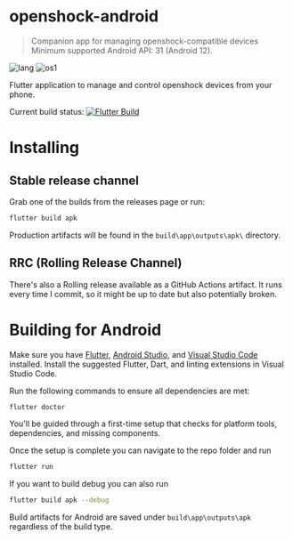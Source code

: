 # openshock-android
> Companion app for managing openshock-compatible devices
> Minimum supported Android API: 31 (Android 12).
> 

![lang](https://img.shields.io/badge/Flutter-02569B?style=for-the-badge&logo=flutter&logoColor=white) ![os1](https://img.shields.io/badge/Android-3DDC84?style=for-the-badge&logo=android&logoColor=white)

Flutter application to manage and control openshock devices from your phone.

Current build status: [![Flutter Build](https://github.com/NotLugozzi/openshock-android/actions/workflows/main.yml/badge.svg)](https://github.com/NotLugozzi/openshock-android/actions/workflows/main.yml)

# Installing
## Stable release channel
Grab one of the builds from the releases page or run:
```bash
flutter build apk
```
Production artifacts will be found in the `build\app\outputs\apk\` directory.

## RRC (Rolling Release Channel)
There's also a Rolling release available as a GitHub Actions artifact. It runs every time I commit, so it might be up to date but also potentially broken.

# Building for Android
Make sure you have [Flutter](https://flutter.dev/), [Android Studio](https://developer.android.com/studio), and [Visual Studio Code](https://code.visualstudio.com/) installed. Install the suggested Flutter, Dart, and linting extensions in Visual Studio Code.

Run the following commands to ensure all dependencies are met:
```bash
flutter doctor
```

You'll be guided through a first-time setup that checks for platform tools, dependencies, and missing components.

Once the setup is complete you can navigate to the repo folder and run
```bash
flutter run
```
If you want to build debug you can also run 
```bash
flutter build apk --debug
```
Build artifacts for Android are saved under `build\app\outputs\apk` regardless of the build type.


